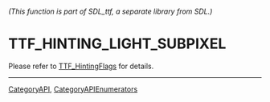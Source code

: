 ###### (This function is part of SDL_ttf, a separate library from SDL.)
# TTF_HINTING_LIGHT_SUBPIXEL

Please refer to [TTF_HintingFlags](TTF_HintingFlags) for details.

----
[CategoryAPI](CategoryAPI), [CategoryAPIEnumerators](CategoryAPIEnumerators)

